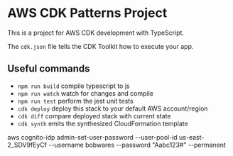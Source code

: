 # AWS CDK Patterns Project

This is a project for AWS CDK development with TypeScript.

The `cdk.json` file tells the CDK Toolkit how to execute your app.

## Useful commands

* `npm run build`   compile typescript to js
* `npm run watch`   watch for changes and compile
* `npm run test`    perform the jest unit tests
* `cdk deploy`      deploy this stack to your default AWS account/region
* `cdk diff`        compare deployed stack with current state
* `cdk synth`       emits the synthesized CloudFormation template


aws cognito-idp  admin-set-user-password --user-pool-id us-east-2_SDV9fEyCf --username bobwares --password "Aabc123#" --permanent
